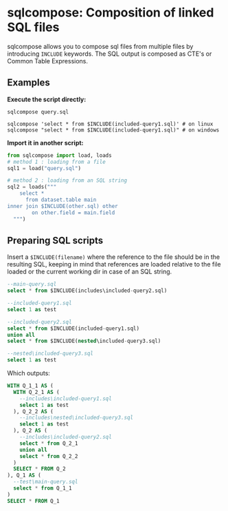 # sqlcompose: Composition of linked SQL files
sqlcompose allows you to compose sql files from multiple files by introducing `INCLUDE` keywords. The SQL output is composed as CTE's or Common Table Expressions.

## Examples
__Execute the script directly:__
```console
sqlcompose query.sql
```
```console
sqlcompose 'select * from $INCLUDE(included-query1.sql)' # on linux
sqlcompose "select * from $INCLUDE(included-query1.sql)" # on windows
```

__Import it in another script:__
```python
from sqlcompose import load, loads
# method 1 : loading from a file
sql1 = load("query.sql")

# method 2 : loading from an SQL string
sql2 = loads("""
    select *
      from dataset.table main
inner join $INCLUDE(other.sql) other
        on other.field = main.field
  """)
```

## Preparing SQL scripts
Insert a `$INCLUDE(filename)` where the reference to the file should be in the resulting SQL, keeping in mind that references are loaded relative to the file loaded or the current working dir in case of an SQL string.

```sql
--main-query.sql
select * from $INCLUDE(includes\included-query2.sql)
```
```sql
--included-query1.sql
select 1 as test
```
```sql
--included-query2.sql
select * from $INCLUDE(included-query1.sql)
union all
select * from $INCLUDE(nested\included-query3.sql)
```
```sql
--nested\included-query3.sql
select 1 as test
```
Which outputs:
```sql
WITH Q_1_1 AS (
  WITH Q_2_1 AS (
    --includes\included-query1.sql
    select 1 as test
  ), Q_2_2 AS (
    --includes\nested\included-query3.sql
    select 1 as test
  ), Q_2 AS (
    --includes\included-query2.sql
    select * from Q_2_1
    union all
    select * from Q_2_2
  )
  SELECT * FROM Q_2
), Q_1 AS (
  --test\main-query.sql
  select * from Q_1_1
)
SELECT * FROM Q_1
```
